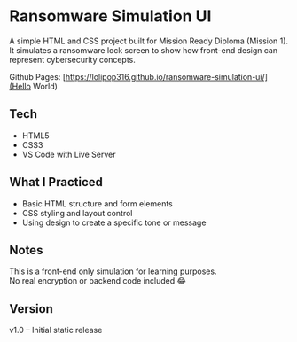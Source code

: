 # Ransomware Simulation UI

A simple HTML and CSS project built for Mission Ready Diploma (Mission 1).  
It simulates a ransomware lock screen to show how front-end design can represent cybersecurity concepts.

Github Pages: [https://lolipop316.github.io/ransomware-simulation-ui/](Hello World)


## Tech
- HTML5  
- CSS3
- VS Code with Live Server

## What I Practiced
- Basic HTML structure and form elements  
- CSS styling and layout control  
- Using design to create a specific tone or message

## Notes
This is a front-end only simulation for learning purposes.  
No real encryption or backend code included 😂

## Version
v1.0 – Initial static release
